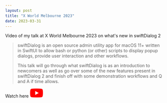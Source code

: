 ```yaml
---
layout: post
title: "X World Melbourne 2023"
date: 2023-03-31
---
```


Video of my talk at X World Melbourne 2023 on what's new in swiftDialog 2

<!--more-->

> swiftDialog is an open source admin utility app for macOS 11+ written in SwiftUI to allow bash or python (or other) scripts to display popup dialogs, provide user interaction and other workflows.
> 
> This talk will go through what swiftDialog is as an introduction to newcomers as well as go over some of the new features present in swiftDialog 2 and finish off with some demonstration workflows and Q and A if time allows.

Watch here <a href="https://youtu.be/JeJ-5mKaTpU"><img src="/images/playonyoutube.png" height=30px></a>
